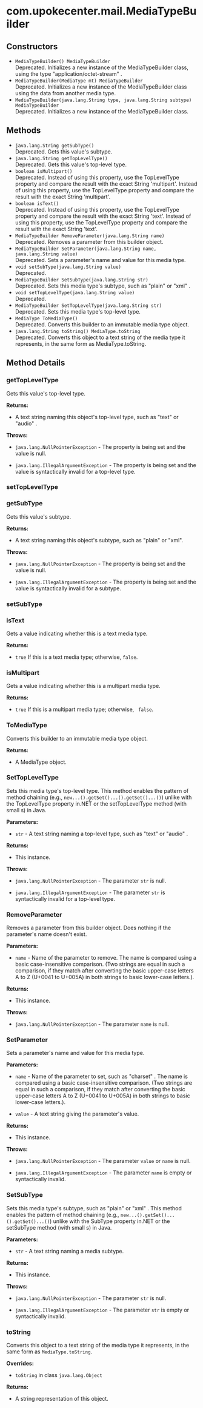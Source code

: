 # com.upokecenter.mail.MediaTypeBuilder

## Constructors

* `MediaTypeBuilder() MediaTypeBuilder`<br>
 Deprecated. Initializes a new instance of the MediaTypeBuilder class, using the type
  "application/octet-stream" .
* `MediaTypeBuilder​(MediaType mt) MediaTypeBuilder`<br>
 Deprecated. Initializes a new instance of the MediaTypeBuilder class using the data from
 another media type.
* `MediaTypeBuilder​(java.lang.String type,
java.lang.String subtype) MediaTypeBuilder`<br>
 Deprecated. Initializes a new instance of the MediaTypeBuilder class.

## Methods

* `java.lang.String getSubType()`<br>
 Deprecated. Gets this value's subtype.
* `java.lang.String getTopLevelType()`<br>
 Deprecated. Gets this value's top-level type.
* `boolean isMultipart()`<br>
 Deprecated.
Instead of using this property, use the TopLevelType property and compare
 the result with the exact String 'multipart'.
 Instead of using this property, use the TopLevelType property and compare
 the result with the exact String 'multipart'.
* `boolean isText()`<br>
 Deprecated.
Instead of using this property, use the TopLevelType property and compare
 the result with the exact String 'text'.
 Instead of using this property, use the TopLevelType property and compare
 the result with the exact String 'text'.
* `MediaTypeBuilder RemoveParameter​(java.lang.String name)`<br>
 Deprecated. Removes a parameter from this builder object.
* `MediaTypeBuilder SetParameter​(java.lang.String name,
java.lang.String value)`<br>
 Deprecated. Sets a parameter's name and value for this media type.
* `void setSubType​(java.lang.String value)`<br>
 Deprecated.
* `MediaTypeBuilder SetSubType​(java.lang.String str)`<br>
 Deprecated. Sets this media type's subtype, such as "plain" or "xml" .
* `void setTopLevelType​(java.lang.String value)`<br>
 Deprecated.
* `MediaTypeBuilder SetTopLevelType​(java.lang.String str)`<br>
 Deprecated. Sets this media type's top-level type.
* `MediaType ToMediaType()`<br>
 Deprecated. Converts this builder to an immutable media type object.
* `java.lang.String toString() MediaType.toString`<br>
 Deprecated. Converts this object to a text string of the media type it represents, in
 the same form as MediaType.toString.

## Method Details

### <a id='getTopLevelType()'>getTopLevelType</a>

Gets this value's top-level type.

**Returns:**

* A text string naming this object's top-level type, such as "text" or
  "audio" .

**Throws:**

* <code>java.lang.NullPointerException</code> - The property is being set and the value is
 null.

* <code>java.lang.IllegalArgumentException</code> - The property is being set and the value is
 syntactically invalid for a top-level type.

### <a id='setTopLevelType(java.lang.String)'>setTopLevelType</a>

### <a id='getSubType()'>getSubType</a>

Gets this value's subtype.

**Returns:**

* A text string naming this object's subtype, such as "plain" or
  "xml".

**Throws:**

* <code>java.lang.NullPointerException</code> - The property is being set and the value is
 null.

* <code>java.lang.IllegalArgumentException</code> - The property is being set and the value is
 syntactically invalid for a subtype.

### <a id='setSubType(java.lang.String)'>setSubType</a>

### <a id='isText()'>isText</a>

Gets a value indicating whether this is a text media type.

**Returns:**

* <code>true</code> If this is a text media type; otherwise, <code>false</code>.

### <a id='isMultipart()'>isMultipart</a>

Gets a value indicating whether this is a multipart media type.

**Returns:**

* <code>true</code> If this is a multipart media type; otherwise, <code>
 false</code>.

### <a id='ToMediaType()'>ToMediaType</a>

Converts this builder to an immutable media type object.

**Returns:**

* A MediaType object.

### <a id='SetTopLevelType(java.lang.String)'>SetTopLevelType</a>

Sets this media type's top-level type. This method enables the pattern of
 method chaining (e.g., <code>new...().getSet()...().getSet()...()</code>) unlike
 with the TopLevelType property in.NET or the setTopLevelType method
 (with small s) in Java.

**Parameters:**

* <code>str</code> - A text string naming a top-level type, such as "text" or "audio"
.

**Returns:**

* This instance.

**Throws:**

* <code>java.lang.NullPointerException</code> - The parameter <code>str</code> is null.

* <code>java.lang.IllegalArgumentException</code> - The parameter <code>str</code> is syntactically invalid
 for a top-level type.

### <a id='RemoveParameter(java.lang.String)'>RemoveParameter</a>

Removes a parameter from this builder object. Does nothing if the
 parameter's name doesn't exist.

**Parameters:**

* <code>name</code> - Name of the parameter to remove. The name is compared using a
 basic case-insensitive comparison. (Two strings are equal in such a
 comparison, if they match after converting the basic upper-case
 letters A to Z (U+0041 to U+005A) in both strings to basic
 lower-case letters.).

**Returns:**

* This instance.

**Throws:**

* <code>java.lang.NullPointerException</code> - The parameter <code>name</code> is null.

### <a id='SetParameter(java.lang.String,java.lang.String)'>SetParameter</a>

Sets a parameter's name and value for this media type.

**Parameters:**

* <code>name</code> - Name of the parameter to set, such as "charset" . The name is
 compared using a basic case-insensitive comparison. (Two strings are
 equal in such a comparison, if they match after converting the basic
 upper-case letters A to Z (U+0041 to U+005A) in both strings to
 basic lower-case letters.).

* <code>value</code> - A text string giving the parameter's value.

**Returns:**

* This instance.

**Throws:**

* <code>java.lang.NullPointerException</code> - The parameter <code>value</code> or <code>name</code> is
 null.

* <code>java.lang.IllegalArgumentException</code> - The parameter <code>name</code> is empty or
 syntactically invalid.

### <a id='SetSubType(java.lang.String)'>SetSubType</a>

Sets this media type's subtype, such as "plain" or "xml" . This method
 enables the pattern of method chaining (e.g.,
 <code>new...().getSet()...().getSet()...()</code>) unlike with the SubType property
 in.NET or the setSubType method (with small s) in Java.

**Parameters:**

* <code>str</code> - A text string naming a media subtype.

**Returns:**

* This instance.

**Throws:**

* <code>java.lang.NullPointerException</code> - The parameter <code>str</code> is null.

* <code>java.lang.IllegalArgumentException</code> - The parameter <code>str</code> is empty or
 syntactically invalid.

### <a id='toString()'>toString</a>

Converts this object to a text string of the media type it represents, in
 the same form as <code>MediaType.toString</code>.

**Overrides:**

* <code>toString</code> in class <code>java.lang.Object</code>

**Returns:**

* A string representation of this object.
